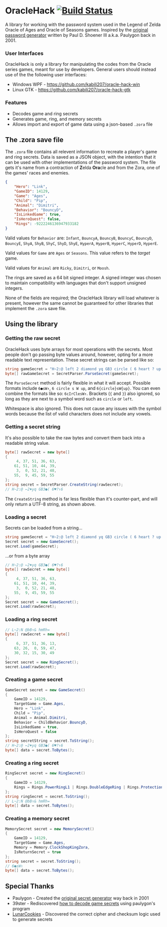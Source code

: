 # OracleHack [![Build Status](https://travis-ci.org/kabili207/oracle-hack.svg?branch=master)](https://travis-ci.org/kabili207/oracle-hack)

A library for working with the password system used in the Legend of Zelda Oracle of Ages and Oracle of Seasons games.
Inspired by the [original password generator](http://home.earthlink.net/~paul3/zeldagbc.html) written by
Paul D. Shoener III a.k.a. Paulygon back in 2001.

### User Interfaces
OracleHack is only a library for manipulating the codes from the Oracle series games, meant for use by developers.
General users should instead use of the the following user interfaces:
 * Windows WPF - https://github.com/kabili207/oracle-hack-win
 * Linux GTK - https://github.com/kabili207/oracle-hack-gtk

### Features
 * Decodes game and ring secrets
 * Generates game, ring, and memory secrets
 * Allows import and export of game data using a json-based `.zora` file
 
## The .zora save file
The `.zora` file contains all relevent information to recreate a player's game and ring secrets. Data is saved
as a JSON object, with the intention that it can be used with other implementations of the password system.
The file gets it's name from a contraction of **Z**elda **Ora**cle and from the Zora, one of the games'
races and enemies.

```json
{
    "Hero": "Link",
    "GameID": 14129,
    "Game": "Ages",
    "Child": "Pip",
    "Animal": "Dimitri",
    "Behavior": "BouncyD",
    "IsLinkedGame": true,
    "IsHeroQuest": false,
    "Rings": -9222246136947933182
}
```

Valid values for `Behavior` are: `Infant`,
`BouncyA`, `BouncyB`, `BouncyC`, `BouncyD`, `BouncyE`,
`ShyA`, `ShyB`, `ShyC`, `ShyD`, `ShyE`,
`HyperA`, `HyperB`, `HyperC`, `HyperD`, `HyperE`.

Valid values for `Game` are `Ages` or `Seasons`. This value refers to the _target_ game.

Valid values for `Animal` are `Ricky`, `Dimitri`, or `Moosh`.

The rings are saved as a 64 bit signed integer. A signed integer was chosen to maintain compatibility with
languages that don't support unsigned integers.

None of the fields are required; the OracleHack library will load whatever is present, however the same
cannot be guaranteed for other libraries that implement the `.zora` save file.

## Using the library

### Getting the raw secret
OracleHack uses byte arrays for most operations with the secrets. Most people don't go passing byte values
around, however, opting for a more readable text representation. These secret strings can be parsed like so:
```c#
string gameSecret = "H~2:@ left 2 diamond yq GB3 circle ( 6 heart ? up 6";
byte[] rawGameSecret = SecretParser.ParseSecret(gameSecret);
```
The `ParseSecret` method is fairly flexible in what it will accept. Possible formats include 
`6●sW↑`, `6 circle s W up`, and `6{circle}sW{up}`. You can even combine the formats like so: 
`6cIrClesW↑`. Brackets (`{` and `}`) also ignored, so long as they are next to a symbol word such as
`circle` or `left`.

Whitespace is also ignored. This does not cause any issues with the symbol words because the list of valid
characters does not include any vowels.

### Getting a secret string
It's also possible to take the raw bytes and convert them back into a readable string value.
```c#
byte[] rawSecret = new byte[]
{
     4, 37, 51, 36, 63,
    61, 51, 10, 44, 39,
     3,  0, 52, 21, 48,
    55,  9, 45, 59, 55
};
string secret = SecretParser.CreateString(rawSecret);
// H~2:@ ←2♦yq GB3●( 6♥?↑6
```

The `CreateString` method is far less flexible than it's counter-part, and will only return
a UTF-8 string, as shown above.

### Loading a secret
Secrets can be loaded from a string...
```c#
string gameSecret = "H~2:@ left 2 diamond yq GB3 circle ( 6 heart ? up 6";
Secret secret = new GameSecret();
secret.Load(gameSecret);
```
...or from a byte array
```c#
// H~2:@ ←2♦yq GB3●( 6♥?↑6
byte[] rawSecret = new byte[]
{
     4, 37, 51, 36, 63,
    61, 51, 10, 44, 39,
     3,  0, 52, 21, 48,
    55,  9, 45, 59, 55
};
Secret secret = new GameSecret();
secret.Load(rawSecret);
```
### Loading a ring secret
```c#
// L~2:N @bB↑& hmRh=
byte[] rawSecret = new byte[]
{
     6, 37, 51, 36, 13,
    63, 26,  0, 59, 47,
    30, 32, 15, 30, 49
};
Secret secret = new RingSecret();
secret.Load(rawSecret);
```

### Creating a game secret
```c#
GameSecret secret = new GameSecret()
{
    GameID = 14129,
    TargetGame = Game.Ages,
    Hero = "Link",
    Child = "Pip",
    Animal = Animal.Dimitri,
    Behavior = ChildBehavior.BouncyD,
    IsLinkedGame = true,
    IsHeroQuest = false
};
string secretString = secret.ToString();
// H~2:@ ←2♦yq GB3●( 6♥?↑6
byte[] data = secret.ToBytes();
```

### Creating a ring secret
```c#
RingSecret secret = new RingSecret()
{
    GameID = 14129,
    Rings = Rings.PowerRingL1 | Rings.DoubleEdgeRing | Rings.ProtectionRing
};
string ringSecret = secret.ToString();
// L~2:N @bB↑& hmRh=
byte[] data = secret.ToBytes();
```

### Creating a memory secret
```c#
MemorySecret secret = new MemorySecret()
{
    GameID = 14129,
    TargetGame = Game.Ages,
    Memory = Memory.ClockShopKingZora,
    IsReturnSecret = true
};
string secret = secret.ToString();
// 6●sW↑
byte[] data = secret.ToBytes();
```

## Special Thanks
 * Paulygon - Created the [original secret generator](http://home.earthlink.net/~paul3/zeldagbc.html) way back in 2001
 * 39ster - Rediscovered [how to decode game secrets](http://www.gamefaqs.com/boards/472313-the-legend-of-zelda-oracle-of-ages/66934363) using paulygon's program
 * [LunarCookies](https://github.com/LunarCookies) - Discovered the correct cipher and checksum logic used to generate secrets
